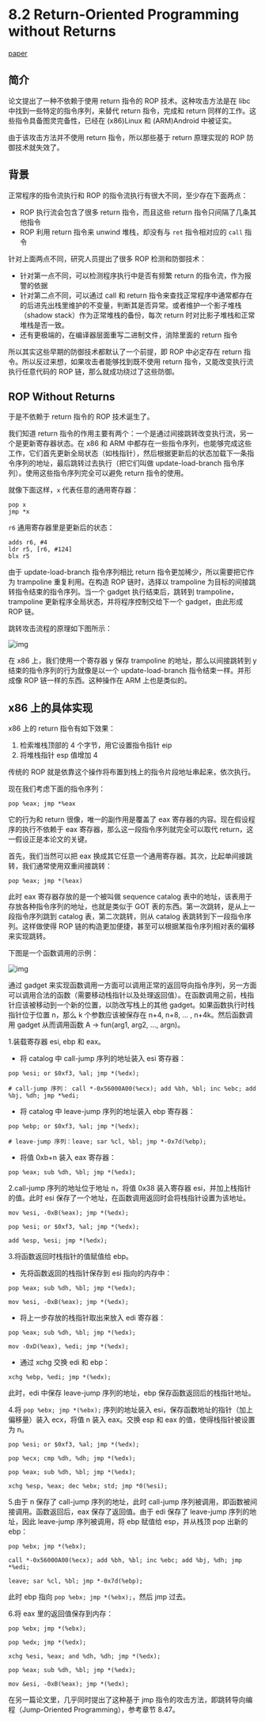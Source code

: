 # 8.2 Return-Oriented Programming without Returns

[paper](https://www2.cs.uic.edu/~s/papers/noret_ccs2010/noret_ccs2010.pdf)

## 简介

论文提出了一种不依赖于使用 return 指令的 ROP 技术。这种攻击方法是在 libc 中找到一些特定的指令序列，来替代 return 指令，完成和 return 同样的工作。这些指令具备图灵完备性，已经在 (x86)Linux 和 (ARM)Android 中被证实。

由于该攻击方法并不使用 return 指令，所以那些基于 return 原理实现的 ROP 防御技术就失效了。

## 背景

正常程序的指令流执行和 ROP 的指令流执行有很大不同，至少存在下面两点：

- ROP 执行流会包含了很多 return 指令，而且这些 return 指令只间隔了几条其他指令
- ROP 利用 return 指令来 unwind 堆栈，却没有与 `ret` 指令相对应的 `call` 指令

针对上面两点不同，研究人员提出了很多 ROP 检测和防御技术：

- 针对第一点不同，可以检测程序执行中是否有频繁 return 的指令流，作为报警的依据
- 针对第二点不同，可以通过 call 和 return 指令来查找正常程序中通常都存在的后进先出栈里维护的不变量，判断其是否异常。或者维护一个影子堆栈（shadow stack）作为正常堆栈的备份，每次 return 时对比影子堆栈和正常堆栈是否一致。
- 还有更极端的，在编译器层面重写二进制文件，消除里面的 return 指令

所以其实这些早期的防御技术都默认了一个前提，即 ROP 中必定存在 return 指令。所以反过来想，如果攻击者能够找到既不使用 return 指令，又能改变执行流执行任意代码的 ROP 链，那么就成功绕过了这些防御。

## ROP Without Returns

于是不依赖于 return 指令的 ROP 技术诞生了。

我们知道 return 指令的作用主要有两个：一个是通过间接跳转改变执行流，另一个是更新寄存器状态。在 x86 和 ARM 中都存在一些指令序列，也能够完成这些工作，它们首先更新全局状态（如栈指针），然后根据更新后的状态加载下一条指令序列的地址，最后跳转过去执行（把它们叫做 update-load-branch 指令序列）。使用这些指令序列完全可以避免 return 指令的使用。

就像下面这样，`x` 代表任意的通用寄存器：

```text
pop x
jmp *x
```

`r6` 通用寄存器里是更新后的状态：

```text
adds r6, #4
ldr r5, [r6, #124]
blx r5
```

由于 update-load-branch 指令序列相比 return 指令更加稀少，所以需要把它作为 trampoline 重复利用。在构造 ROP 链时，选择以 trampoline 为目标的间接跳转指令结束的指令序列。当一个 gadget 执行结束后，跳转到 trampoline，trampoline 更新程序全局状态，并将程序控制交给下一个 gadget，由此形成 ROP 链。

跳转攻击流程的原理如下图所示：

![img](../pic/8.2_rop_without_ret.png)

在 x86 上，我们使用一个寄存器 y 保存 trampoline 的地址，那么以间接跳转到 y 结束的指令序列的行为就像是以一个 update-load-branch 指令结束一样。并形成像 ROP 链一样的东西。这种操作在 ARM 上也是类似的。

## x86 上的具体实现

x86 上的 return 指令有如下效果：

1. 检索堆栈顶部的 4 个字节，用它设置指令指针 eip
2. 将堆栈指针 esp 值增加 4

传统的 ROP 就是依靠这个操作将布置到栈上的指令片段地址串起来，依次执行。

现在我们考虑下面的指令序列：

```text
pop %eax; jmp *%eax
```

它的行为和 return 很像，唯一的副作用是覆盖了 eax 寄存器的内容。现在假设程序的执行不依赖于 eax 寄存器，那么这一段指令序列就完全可以取代 return，这一假设正是本论文的关键。

首先，我们当然可以把 eax 换成其它任意一个通用寄存器。其次，比起单间接跳转，我们通常使用双重间接跳转：

```text
pop %eax; jmp *(%eax)
```

此时 eax 寄存器存放的是一个被叫做 sequence catalog 表中的地址，该表用于存放各种指令序列的地址，也就是类似于 GOT 表的东西。第一次跳转，是从上一段指令序列跳到 catalog 表，第二次跳转，则从 catalog 表跳转到下一段指令序列。这样做使得 ROP 链的构造更加便捷，甚至可以根据某指令序列相对表的偏移来实现跳转。

下图是一个函数调用的示例：

![img](../pic/8.2_function.png)

通过 gadget 来实现函数调用一方面可以调用正常的返回导向指令序列，另一方面可以调用合法的函数（需要移动栈指针以及处理返回值）。在函数调用之前，栈指针应该被移动到一个新的位置，以防改写栈上的其他 gadget。如果函数执行时栈指针位于位置 n，那么 k 个参数应该被保存在 n+4, n+8, ... , n+4k。然后函数调用 gadget 从而调用函数 A -> fun(arg1, arg2, ..., argn)。

1.装载寄存器 esi, ebp 和 eax。

- 将 catalog 中 call-jump 序列的地址装入 esi 寄存器：

```text
pop %esi; or $0xf3, %al; jmp *(%edx);

# call-jump 序列： call *-0x56000A00(%ecx); add %bh, %bl; inc %ebc; add %bj, %dh; jmp *%edi;
```

- 将 catalog 中 leave-jump 序列的地址装入 ebp 寄存器：

```text
pop %ebp; or $0xf3, %al; jmp *(%edx);

# leave-jump 序列：leave; sar %cl, %bl; jmp *-0x7d(%ebp);
```

- 将值 0xb+n 装入 eax 寄存器：

```text
pop %eax; sub %dh, %bl; jmp *(%edx);
```

2.call-jump 序列的地址位于地址 n，将值 0x38 装入寄存器 esi，并加上栈指针的值。此时 esi 保存了一个地址，在函数调用返回时会将栈指针设置为该地址。

```text
mov %esi, -0xB(%eax); jmp *(%edx);

pop %esi; or $0xf3, %al; jmp *(%edx);

add %esp, %esi; jmp *(%edx);
```

3.将函数返回时栈指针的值赋值给 ebp。

- 先将函数返回的栈指针保存到 esi 指向的内存中：

```text
pop %eax; sub %dh, %bl; jmp *(%edx);

mov %esi, -0xB(%eax); jmp *(%edx);
```

- 将上一步存放的栈指针取出来放入 edi 寄存器：

```text
pop %eax; sub %dh, %bl; jmp *(%edx);

mov -0xD(%eax), %edi; jmp *(%edx);
```

- 通过 xchg 交换 edi 和 ebp：

```text
xchg %ebp, %edi; jmp *(%edx);
```

此时，edi 中保存 leave-jump 序列的地址，ebp 保存函数返回后的栈指针地址。

4.将 `pop %ebx; jmp *(%ebx);` 序列的地址装入 esi，保存函数地址的指针（加上偏移量）装入 ecx，将值 n 装入 eax。交换 esp 和 eax 的值，使得栈指针被设置为 n。

```text
pop %esi; or $0xf3, %al; jmp *(%edx);

pop %ecx; cmp %dh, %dh; jmp *(%edx);

pop %eax; sub %dh, %bl; jmp *(%edx);

xchg %esp, %eax; dec %ebx; std; jmp *0(%esi);
```

5.由于 n 保存了 call-jump 序列的地址，此时 call-jump 序列被调用，即函数被间接调用。函数返回后，eax 保存了返回值。由于 edi 保存了 leave-jump 序列的地址，因此 leave-jump 序列被调用，将 ebp 赋值给 esp，并从栈顶 pop 出新的 ebp：

```text
pop %ebx; jmp *(%ebx);

call *-0x56000A00(%ecx); add %bh, %bl; inc %ebc; add %bj, %dh; jmp *%edi;

leave; sar %cl, %bl; jmp *-0x7d(%ebp);
```

此时 ebp 指向 `pop %ebx; jmp *(%ebx);`，然后 jmp 过去。

6.将 eax 里的返回值保存到内存：

```text
pop %ebx; jmp *(%ebx);

pop %edx; jmp *(%edx);

xchg %esi, %eax; and %dh, %dh; jmp *(%edx);

pop %eax; sub %dh, %bl; jmp *(%edx);

mov &esi, -0xB(%eax); jmp *(%edx);
```

在另一篇论文里，几乎同时提出了这种基于 jmp 指令的攻击方法，即跳转导向编程（Jump-Oriented Programming），参考章节 8.47。
